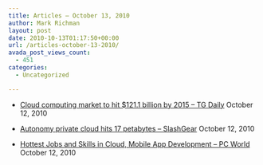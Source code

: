 ```yaml
---
title: Articles – October 13, 2010
author: Mark Richman
layout: post
date: 2010-10-13T01:17:50+00:00
url: /articles-october-13-2010/
avada_post_views_count:
  - 451
categories:
  - Uncategorized

---
```

  * [Cloud computing market to hit $121.1 billion by 2015 &#8211; TG Daily][1]
October 12, 2010 

  * [Autonomy private cloud hits 17 petabytes &#8211; SlashGear][2]
October 12, 2010 

  * [Hottest Jobs and Skills in Cloud, Mobile App Development &#8211; PC World][3]
October 12, 2010 </ul>

 [1]: http://news.google.com/news/url?sa=t&fd=R&usg=AFQjCNGm-xCYIyPOF2fdE6v8OSnLgI5d3Q&url=http://www.tgdaily.com/software-features/51969-cloud-computing-market-to-hit-1211-billion-by-2015
 [2]: http://news.google.com/news/url?sa=t&fd=R&usg=AFQjCNHaUyly8Mp6cLg01t2fk5ykPp9i8w&url=http://www.slashgear.com/autonomy-private-cloud-hits-17-petabytes-12107451/
 [3]: http://news.google.com/news/url?sa=t&fd=R&usg=AFQjCNH7RBfMHqUFORNcxMxE24vvux495w&url=http://www.pcworld.com/article/207567/2010/10/hottest_jobs_and_skills_in_cloud_mobile_apps.html